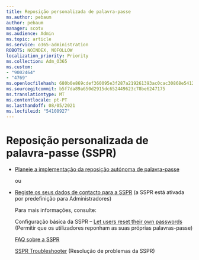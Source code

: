 ```yaml
---
title: Reposição personalizada de palavra-passe
ms.author: pebaum
author: pebaum
manager: scotv
ms.audience: Admin
ms.topic: article
ms.service: o365-administration
ROBOTS: NOINDEX, NOFOLLOW
localization_priority: Priority
ms.collection: Adm_O365
ms.custom:
- "9002464"
- "4769"
ms.openlocfilehash: 680b0e869cdef360095e3f287a219261393ac0cac30868e541219de3485f0921
ms.sourcegitcommit: b5f7da89a650d2915dc652449623c78be6247175
ms.translationtype: MT
ms.contentlocale: pt-PT
ms.lasthandoff: 08/05/2021
ms.locfileid: "54108927"
---
```

# <a name="self-service-password-reset-sspr"></a>Reposição personalizada de palavra-passe (SSPR)

- [Planeie a implementação da reposição autónoma de palavra-passe](https://go.microsoft.com/fwlink/?linkid=2142944)  

    ou
- [Registe os seus dados de contacto para a SSPR](https://mysignins.microsoft.com/security-info) (a SSPR está ativada por predefinição para Administradores)

    Para mais informações, consulte:

    Configuração básica da SSPR – [Let users reset their own passwords](/microsoft-365/admin/add-users/let-users-reset-passwords) (Permitir que os utilizadores reponham as suas próprias palavras-passe)

    [FAQ sobre a SSPR](/azure/active-directory/authentication/active-directory-passwords-faq)

    [SSPR Troubleshooter](/azure/active-directory/authentication/active-directory-passwords-troubleshoot) (Resolução de problemas da SSPR)
